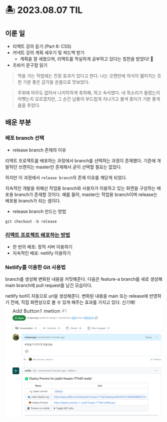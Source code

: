 # 🏝️ 2023.08.07 TIL
## 이룬 일
- 리액트 강의 듣기 (Part 6: CSS)
- 커낵트 강의 계획 세우기 및 피드백 받기
    - 계획을 잘 세웠으며, 리액트를 착실하게 공부하고 있다는 칭찬을 받았다! 🌟
- 츠바키 문구점 읽기
> 먹을 가는 작업에는 진정 효과가 있다고 한다. 나는 오랜만에 의식이 엷어지는 듯한 기분 좋은 감각을 온몸으로 맛보았다.

> 주위에 아무도 없어서 나지막하게 축하해, 하고 속삭였다. 내 목소리가 들렸는지 어쨋는지 모르겠지만, 그 순간 남풍이 부드럽게 지나가고 물색 종이가 기분 좋게 춤을 추었다.

## 배운 부분
### 배포 branch 선택
- release branch 존재의 이유

리액트 프로젝트를 배포하는 과정에서 branch를 선택하는 과정이 존재했다. 기존에 개발하던 브랜치는 master만 존재해서 굳이 선택할 필요는 없었다. 

하지만 이 과정에서 `release branch`의 존재 이유를 깨닫게 되었다.

지속적인 개발을 위해선 작업용 branch와 사용자가 이용하고 있는 화면을 구성하는 배포용 branch가 존재할 것이다. 예를 들어, master는 작업용 branch이며 release는 배포용 branch가 되는 셈이다.

- release branch 만드는 방법

```
git checkout -b release
```

### [리액트 프로젝트 배포하는 방법](https://create-react-app.dev/docs/deployment#static-server)
- 한 번의 배포: 정적 서버 이용하기
- 지속적인 배포: netlify 이용하기

### Netlify를 이용한 Git 사용법
branch를 생성해 변화된 내용을 커밋해준다. 다음은 feature-a branch를 새로 생성해 main branch에 pull request를 남긴 모습이다.

netlify bot이 자동으로 url을 생성해준다. 변화된 내용을 main 또는 release에 반영하기 전에, 직접 화면상으로 볼 수 있게 해주는 효과를 가지고 있다. 신기해!
![Alt text](.\image\230807.png)